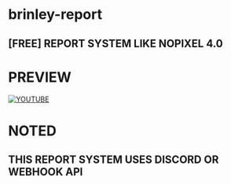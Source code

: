 # brinley-report
## [FREE] REPORT SYSTEM LIKE NOPIXEL 4.0

# PREVIEW
[![YOUTUBE](https://png.pngtree.com/png-vector/20221018/ourmid/pngtree-youtube-social-media-icon-png-image_6315995.png)](https://www.youtube.com/watch?v=dvlGfUP5a4A)

# NOTED

## THIS REPORT SYSTEM USES DISCORD OR WEBHOOK API
